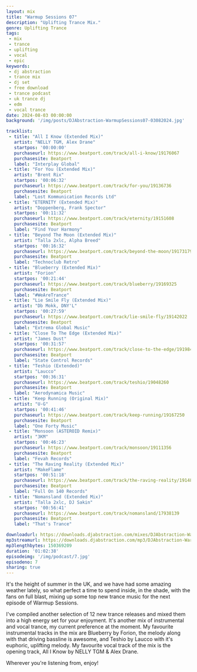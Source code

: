 ```yaml
---
layout: mix
title: "Warmup Sessions 07"
description: "Uplifting Trance Mix."
genre: Uplifting Trance
tags:
 - mix
 - trance
 - uplifting
 - vocal
 - epic
keywords:
 - dj abstraction
 - trance mix
 - dj set
 - free download
 - trance podcast
 - uk trance dj
 - edm
 - vocal trance
date: 2024-08-03 00:00:00
background: '/img/posts/DJAbstraction-WarmupSessions07-03082024.jpg'

tracklist:
 - title: "All I Know (Extended Mix)"
   artist: "NELLY TGM, Alex Drane"
   startpos: '00:00:00'
   purchaseurl: https://www.beatport.com/track/all-i-know/19176067
   purchasesite: Beatport
   label: "Interplay Global"
 - title: "For You (Extended Mix)"
   artist: "Brent Rix"
   startpos: '00:06:32'
   purchaseurl: https://www.beatport.com/track/for-you/19136736
   purchasesite: Beatport
   label: "Lost Kommunication Records Ltd"
 - title: "ETERNITY (Extended Mix)"
   artist: "Doppenberg, Frank Spector"
   startpos: '00:11:32'
   purchaseurl: https://www.beatport.com/track/eternity/19151608
   purchasesite: Beatport
   label: "Find Your Harmony"
 - title: "Beyond The Moon (Extended Mix)"
   artist: "Talla 2xlc, Alpha Breed"
   startpos: '00:16:32'
   purchaseurl: https://www.beatport.com/track/beyond-the-moon/19173179
   purchasesite: Beatport
   label: "Technoclub Retro"
 - title: "Blueberry (Extended Mix)"
   artist: "Forion"
   startpos: '00:21:44'
   purchaseurl: https://www.beatport.com/track/blueberry/19169325
   purchasesite: Beatport
   label: "#WeAreTrance"
 - title: "Lie Smile Fly (Extended Mix)"
   artist: "Db Mokk, DNY'L"
   startpos: '00:27:59'
   purchaseurl: https://www.beatport.com/track/lie-smile-fly/19142022
   purchasesite: Beatport
   label: "Extrema Global Music"
 - title: "Close To The Edge (Extended Mix)"
   artist: "James Dust"
   startpos: '00:31:57'
   purchaseurl: https://www.beatport.com/track/close-to-the-edge/19198493
   purchasesite: Beatport
   label: "State Control Records"
 - title: "Teshio (Extended)"
   artist: "Laucco"
   startpos: '00:36:31'
   purchaseurl: https://www.beatport.com/track/teshio/19048260
   purchasesite: Beatport
   label: "Aerodynamica Music"
 - title: "Keep Running (Original Mix)"
   artist: "U-G"
   startpos: '00:41:46'
   purchaseurl: https://www.beatport.com/track/keep-running/19167250
   purchasesite: Beatport
   label: "One Forty Music"
 - title: "Monsoon (ASTEROID Remix)"
   artist: "3KM"
   startpos: '00:46:23'
   purchaseurl: https://www.beatport.com/track/monsoon/19111356
   purchasesite: Beatport
   label: "Fevah Records"
 - title: "The Raving Reality (Extended Mix)"
   artist: "MakeFlame"
   startpos: '00:51:18'
   purchaseurl: https://www.beatport.com/track/the-raving-reality/19148746
   purchasesite: Beatport
   label: "Full On 140 Records"
 - title: "Nomansland (Extended Mix)"
   artist: "Talla 2xlc, DJ Sakin"
   startpos: '00:56:41'
   purchaseurl: https://www.beatport.com/track/nomansland/17938139
   purchasesite: Beatport
   label: "That's Trance"

downloadurl: https://downloads.djabstraction.com/mixes/DJAbstraction-WarmupSessions07-03082024.zip
mp3streamurl: https://downloads.djabstraction.com/mp3/DJAbstraction-WarmupSessions07-03082024.mp3
mp3lengthbytes: 150369209
duration: '01:02:38'
episodeimg: '/img/podcast/7.jpg'
episodeno: 7
sharing: true
---
```

It's the height of summer in the UK, and we have had some amazing weather lately, so what perfect a time to spend inside, in the shade, with the fans on full blast, mixing up some top new trance music for the next episode of Warmup Sessions.

I've compiled another selection of 12 new trance releases and mixed them into a high energy set for your enjoyment. It's another mix of instrumental and vocal trance, my current preference at the moment. My favourite instrumental tracks in the mix are Blueberry by Forion, the melody along with that driving bassline is awesome, and Teshio by Laucco with it's euphoric, uplifting melody. My favourite vocal track of the mix is the opening track, All I Know by NELLY TGM & Alex Drane.

Wherever you're listening from, enjoy!
